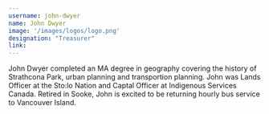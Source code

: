 ```yaml
---
username: john-dwyer
name: John Dwyer
image: '/images/logos/logo.png'
designation: "Treasurer"
link: 
---
```


John Dwyer completed an MA degree in geography covering the history of Strathcona Park, urban planning and transportion planning. John was Lands Officer at the Sto:lo Nation and Captal Officer at Indigenous Services Canada. Retired in Sooke, John is excited to be returning hourly bus service to Vancouver Island.